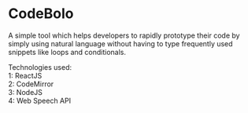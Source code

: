 # CodeBolo

A simple tool which helps developers to rapidly prototype their code
by simply using natural language without having to type frequently
used snippets like loops and conditionals.

Technologies used:<br/>
1: ReactJS<br/>
2: CodeMirror<br/>
3: NodeJS<br/>
4: Web Speech API
